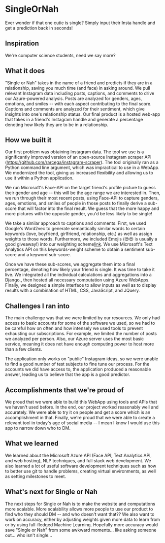 # SingleOrNah
Ever wonder if that one cutie is single? Simply input their Insta handle and get a prediction back in seconds!

## Inspiration

We're computer science students, need we say more?

## What it does

"Single or Nah" takes in the name of a friend and predicts if they are in a relationship, saving you much time (and face) in asking around.  We pull relevant Instagram data including posts, captions, and comments to drive our Azure-powered analysis.  Posts are analyzed for genders, ages, emotions, and smiles -- with each aspect contributing to the final score.  Captions and comments are analyzed for their sentiment, which give insights into one's relationship status.  Our final product is a hosted web-app that takes in a friend's Instagram handle and generate a percentage denoting how likely they are to be in a relationship.

## How we built it

Our first problem was obtaining Instagram data.  The tool we use is a significantly improved version of an open-source Instagram scraper API (https://github.com/rarcega/instagram-scraper).  The tool originally ran as a Python command line argument, which was impractical to use in a WebApp.  We modernized the tool, giving us increased flexibility and allowing us to use it within a Python application.

We run Microsoft's Face-API on the target friend's profile picture to guess their gender and age -- this will be the age range we are interested in.  Then, we run through their most recent posts, using Face-API to capture genders, ages, emotions, and smiles of people in those posts to finally derive a sub-score that will factor into the final result.  We guess that the more happy and more pictures with the opposite gender, you'd be less likely to be single!

We take a similar approach to captions and comments.  First, we used Google's Word2vec to generate semantically similar words to certain keywords (love, boyfriend, girlfriend, relationship, etc.) as well as assign weights to those words.  Furthermore, we included Emojis (😍😍 is usually a good giveaway!) into our weighting scheme[link](https://gist.github.com/chrisfischer/144191eae03e64dc9494a2967241673a).  We use Microsoft's Text Analytics API on this keywords-weight scheme to obtain a sentiment sub-score and a keyword sub-score.

Once we have these sub-scores, we aggregate them into a final percentage, denoting how likely your friend is single.  It was time to take it live.  We integrated all the individual calculations and aggregations into a Django., then hosted all necessary computation using Azure WebApps.  Finally, we designed a simple interface to allow inputs as well as to display results with a combination of HTML, CSS, JavaScript, and JQuery.

## Challenges I ran into

The main challenge was that we were limited by our resources. We only had access to basic accounts for some of the software we used, so we had to be careful how on often and how intensely we used tools to prevent exhausting our subscriptions.  For example, we limited the number of posts we analyzed per person.  Also, our Azure server uses the most basic service, meaning it does not have enough computing power to host more than a few clients.

The application only works on "public" Instagram ideas, so we were unable to find a good number of test subjects to fine tune our process.  For the accounts we did have access to, the application produced a reasonable answer, leading us to believe that the app is a good predictor.

## Accomplishments that we're proud of

We proud that we were able to build this WebApp using tools and APIs that we haven't used before.  In the end, our project worked reasonably well and accurately.  We were able to try it on people and get a score which is an accomplishment in that.  Finally, we're proud that we were able to create a relevant tool in today's age of social media -- I mean I know I would use this app to narrow down who to DM.

## What we learned

We learned about the Microsoft Azure API (Face API, Text Analytics API, and web hosting), NLP techniques, and full stack web development.  We also learned a lot of useful software development techniques such as how to better use git to handle problems, creating virtual environments, as well as setting milestones to meet.

## What's next for Single or Nah

The next steps for Single or Nah is to make the website and computations more scalable.  More scalability allows more people to use our product to find who they should DM -- and who doesn't want that??  We also want to work on accuracy, either by adjusting weights given more data to learn from or by using full-fledged Machine Learning.  Hopefully more accuracy would save "Single or Nah" from some awkward moments... like asking someone out... who isn't single...
